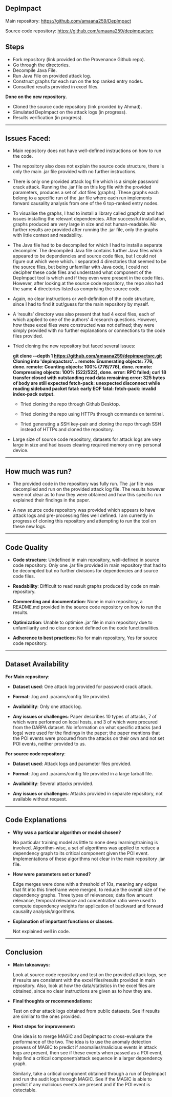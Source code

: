 ## **DepImpact**

Main repository: https://github.com/amaana259/DepImpact

Source code repository: https://github.com/amaana259/depimpactsrc

## **Steps**

- Fork repository (link provided on the Provenance Github repo).
- Go through the directories.
- Decompile Java File.
- Run Java File on provided attack log.
- Construct graphs for each run on the top ranked entry nodes.
- Consulted results provided in excel files.

**Done on the new repository.**

- Cloned the source code repository (link provided by Ahmad).
- Simulated DepImpact on the attack logs (in progress).
- Results verification (in progress).

---

## **Issues Faced**:

- Main repository does not have well-defined instructions on how to run the code.

- The repository also does not explain the source code structure, there is only the main .jar file provided with no further instructions.

- There is only one provided attack log file which is a simple password crack attack. Running the .jar file on this log file with the provided parameters, produces a set of .dot files (graphs). These graphs each belong to a specific run of the .jar file where each run implements forward causality analysis from one of the 6 top-ranked entry nodes. 

- To visualise the graphs, I had to install a library called graphviz and had issues installing the relevant dependencies. After successful installation, graphs produced are very large in size and not human-readable. No further results are provided after running the .jar file, only the graphs with little context and readability.

- The Java file had to be decompiled for which I had to install a separate decompiler. The decompiled Java file contains further Java files which appeared to be dependencies and source code files, but I could not figure out which were which. I separated 4 directories that seemed to be the source files, but being unfamiliar with Java code, I could not decipher these code files and understand what component of the DepImpact tool is which and if they even were present in the code files. However, after looking at the source code repository, the repo also had the same 4 directories listed as comprising the source code.

- Again, no clear instructions or well-definition of the code structure, since I had to find it out/guess for the main repository by myself.

- A ‘results’ directory was also present that had 4 excel files, each of which applied to one of the authors’ 4 research questions. However, how these excel files were constructed was not defined; they were simply provided with no further explanations or connections to the code files provided.

- Tried cloning the new repository but faced several issues:

    **git clone --depth 1 https://github.com/amaana259/depimpactsrc.git
        Cloning into 'depimpactsrc'...
        remote: Enumerating objects: 776, done.
        remote: Counting objects: 100% (776/776), done.
        remote: Compressing objects: 100% (522/522), done.
        error: RPC failed; curl 18 transfer closed with outstanding read data remaining
        error: 325 bytes of body are still expected
        fetch-pack: unexpected disconnect while reading sideband packet
        fatal: early EOF
        fatal: fetch-pack: invalid index-pack output.**

    - Tried cloning the repo through Github Desktop.

    - Tried cloning the repo using HTTPs through commands on terminal.

    - Tried generating a SSH key-pair and cloning the repo through SSH instead of HTTPs and cloned the repository.

- Large size of source code repository, datasets for attack logs are very large in size and had issues clearing required memory on my personal device.

---

## **How much was run?**

- The provided code in the repository was fully run. The .jar file was decompiled and run on the provided attack log file. The results however were not clear as to how they were obtained and how this specific run explained their findings in the paper.

- A new source code repository was provided which appears to have attack logs and pre-processing files well defined. I am currently in progress of cloning this repository and attempting to run the tool on these new logs.

---

## **Code Quality**

- **Code structure**: Undefined in main repository, well-defined in source code repository.
Only one .jar file provided in main repository that had to be decompiled but no further divisions for dependencies and source code files.

- **Readability**: Difficult to read result graphs produced by code on main repository.

- **Commenting and documentation**: None in main repository, a README.md provided in the source code repository on how to run the results.

- **Optimization**: Unable to optimise .jar file in main repository due to unfamiliarity and no clear context defined on the code functionalities.

- **Adherence to best practices**: No for main repository, Yes for source code repository.

---

## **Dataset Availability**

**For Main repository**:

- **Dataset used**: One attack log provided for password crack attack.

- **Format**: .log and .params/config file provided.

- **Availability**: Only one attack log.

- **Any issues or challenges**: Paper describes 10 types of attacks, 7 of which were performed on local hosts, and 3 of which were procured from the DARPA dataset. No information on what specific attacks (and logs) were used for the findings in the paper; the paper mentions that the POI events were procured from the attacks on their own and not set POI events, neither provided to us.

**For source code repository**:

- **Dataset used**: Attack logs and parameter files provided.

- **Format**: .log and .params/config file provided in a large tarball file.

- **Availability**: Several attacks provided.

- **Any issues or challenges**: Attacks provided in separate repository, not available without request. 

---

## **Code Explanations**

- **Why was a particular algorithm or model chosen?**  

    No particular training model as little to none deep learning/training is involved. Algorithm-wise, a set of algorithms was applied to reduce a dependency graph to its critical component given the POI event. Implementations of these algorithms not clear in the main repository .jar file.

- **How were parameters set or tuned?**

    Edge merges were done with a threshold of 10s, meaning any edges that fit into this timeframe were merged, to reduce the overall size of the dependency graphs. Three types of relevances; data flow amount relevance, temporal relevance and concentration ratio were used to compute dependency weights for application of backward and forward causality analysis/algorithms.


- **Explanation of important functions or classes.**

    Not explained well in code.

---

## **Conclusion**

- **Main takeaways:**

    Look at source code repository and test on the provided attack logs, see if results are consistent with the excel files/results provided in main repository. Also, look at how the data/statistics in the excel files are obtained, since no clear instructions are given as to how they are.

- **Final thoughts or recommendations:**

    Test on other attack logs obtained from public datasets. See if results are similar to the ones provided.

- **Next steps for improvement:**

    One idea is to merge MAGIC and DepImpact to cross-evaluate the performance of the two. The idea is to use the anomaly detection prowess of MAGIC to predict if anomalies/malicious events in attack logs are present, then see if these events when passed as a POI event, help find a critical component/attack sequence in a larger dependency graph.

    Similarly, take a critical component obtained through a run of DepImpact and run the audit logs through MAGIC. See if the MAGIC is able to predict if any malicious events are present and if the POI event is detectable.
